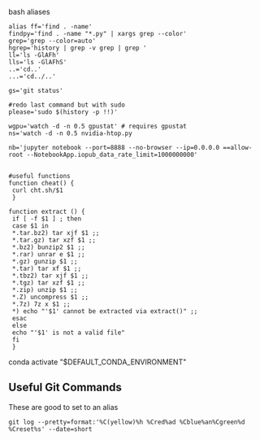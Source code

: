 bash aliases



```
alias ff='find . -name'
findpy='find . -name "*.py" | xargs grep --color'
grep='grep --color=auto'
hgrep='history | grep -v grep | grep '
ll='ls -GlAFh'
lls='ls -GlAFhS'
..='cd..'
...='cd../..'
```

```
gs='git status'

#redo last command but with sudo
please='sudo $(history -p !!)'

wgpu='watch -d -n 0.5 gpustat' # requires gpustat
ns='watch -d -n 0.5 nvidia-htop.py

nb='jupyter notebook --port=8888 --no-browser --ip=0.0.0.0 ==allow-root --NotebookApp.iopub_data_rate_limit=1000000000'


#useful functions
function cheat() {
 curl cht.sh/$1
 }

function extract () {
 if [ -f $1 ] ; then
 case $1 in
 *.tar.bz2) tar xjf $1 ;;
 *.tar.gz) tar xzf $1 ;;
 *.bz2) bunzip2 $1 ;;
 *.rar) unrar e $1 ;;
 *.gz) gunzip $1 ;;
 *.tar) tar xf $1 ;;
 *.tbz2) tar xjf $1 ;;
 *.tgz) tar xzf $1 ;;
 *.zip) unzip $1 ;;
 *.Z) uncompress $1 ;;
 *.7z) 7z x $1 ;;
 *) echo "'$1' cannot be extracted via extract()" ;;
 esac
 else
 echo "'$1' is not a valid file"
 fi
 }
```

conda activate "$DEFAULT_CONDA_ENVIRONMENT"
 

## Useful Git Commands

These are good to set to an alias

`git log --pretty=format:'%C(yellow)%h %Cred%ad %Cblue%an%Cgreen%d %Creset%s' --date=short`
 
